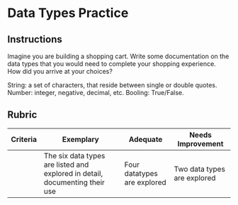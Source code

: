 # Data Types Practice

## Instructions

Imagine you are building a shopping cart. Write some documentation on the data types that you would need to complete your shopping experience. How did you arrive at your choices?

String: a set of characters, that reside between single or double quotes.
Number: integer, negative, decimal, etc.
Booling: True/False.

## Rubric

| Criteria | Exemplary                                                                   | Adequate                    | Needs Improvement           |
| -------- | --------------------------------------------------------------------------- | --------------------------- | --------------------------- |
|          | The six data types are listed and explored in detail, documenting their use | Four datatypes are explored | Two data types are explored |

